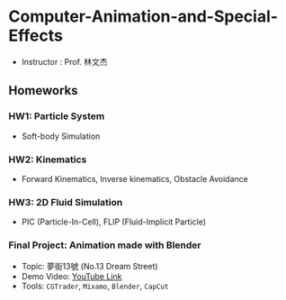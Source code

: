 # Computer-Animation-and-Special-Effects
- Instructor : Prof. 林文杰

## Homeworks
### HW1: Particle System
- Soft-body Simulation

### HW2: Kinematics
-  Forward Kinematics, Inverse kinematics, Obstacle Avoidance
  
### HW3: 2D Fluid Simulation
-  PIC (Particle-In-Cell), FLIP (Fluid-Implicit Particle)

### Final Project: Animation made with Blender
- Topic: 夢街13號 (No.13 Dream Street)
- Demo Video: [YouTube Link](https://www.youtube.com/watch?v=ylY3X2ca2To)
- Tools: `CGTrader`, `Mixamo`, `Blender`, `CapCut`


